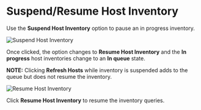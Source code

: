 # Suspend/Resume Host Inventory

Use the __Suspend Host Inventory__ option to pause an in progress inventory.

![Suspend Host Inventory](/img/product_docs/accessanalyzer/accessanalyzer/enterpriseauditor/admin/hostmanagement/actions/suspendhostinventory.png)

Once clicked, the option changes to __Resume Host Inventory__ and the __In progress__ host inventories change to an __In queue__ state.

__NOTE:__ Clicking __Refresh Hosts__ while inventory is suspended adds to the queue but does not resume the inventory.

![Resume Host Inventory](/img/product_docs/accessanalyzer/accessanalyzer/enterpriseauditor/admin/hostmanagement/actions/resumehostinventory.png)

Click __Resume Host Inventory__ to resume the inventory queries.
